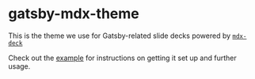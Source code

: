 # gatsby-mdx-theme

This is the theme we use for Gatsby-related slide decks powered by [`mdx-deck`](https://github.com/jxnblk/mdx-deck)

Check out the [example](./example) for instructions on getting it set up and further usage.

